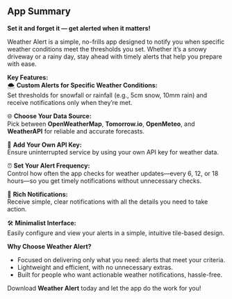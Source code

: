 ## **App Summary**
**Set it and forget it — get alerted when it matters!**

Weather Alert is a simple, no-frills app designed to notify you when specific weather conditions meet the thresholds you set. Whether it’s a snowy driveway or a rainy day, stay ahead with timely alerts that help you prepare with ease.

**Key Features:**  
🌨 **Custom Alerts for Specific Weather Conditions:**  
Set thresholds for snowfall or rainfall (e.g., 5cm snow, 10mm rain) and receive notifications only when they’re met.

🌐 **Choose Your Data Source:**  
Pick between **OpenWeatherMap**, **Tomorrow.io**, **OpenMeteo**, and **WeatherAPI** for reliable and accurate forecasts.

🔑 **Add Your Own API Key:**  
Ensure uninterrupted service by using your own API key for weather data.

⏰ **Set Your Alert Frequency:**  
Control how often the app checks for weather updates—every 6, 12, or 18 hours—so you get timely notifications without unnecessary checks.

📲 **Rich Notifications:**  
Receive simple, clear notifications with all the details you need to take action.

🛠 **Minimalist Interface:**  
Easily configure and view your alerts in a simple, intuitive tile-based design.

**Why Choose Weather Alert?**
- Focused on delivering only what you need: alerts that meet your criteria.
- Lightweight and efficient, with no unnecessary extras.
- Built for people who want actionable weather notifications, hassle-free.

Download **Weather Alert** today and let the app do the work for you!  